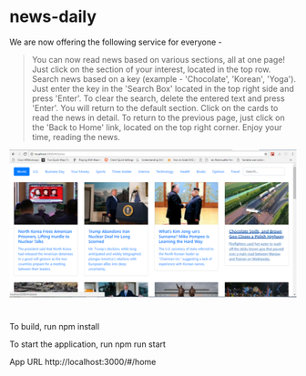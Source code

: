 # news-daily

We are now offering the following service for everyone -
> You can now read news based on various sections, all at one page! 
> Just click on the section of your interest, located in the top row. 
> Search news based on a key (example - 'Chocolate', 'Korean', 'Yoga'). Just enter the key in the 'Search Box' located in the top right side and press 'Enter'. To clear the search, delete the entered text and press 'Enter'. You will return to the default section.
> Click on the cards to read the news in detail. To return to the previous page, just click on the 'Back to Home' link, located on the top right corner.
> Enjoy your time, reading the news.


![alt text](https://github.com/NaritaBagchi/news-daily/blob/master/public/site_ss.PNG)

#

To build, run
	npm install

To start the application, run
	npm run start

App URL
	http://localhost:3000/#/home

